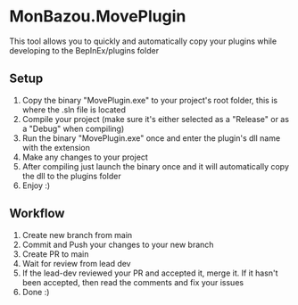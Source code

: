 # MonBazou.MovePlugin
This tool allows you to quickly and automatically copy your plugins while developing to the BepInEx/plugins folder

## Setup
 1. Copy the binary "MovePlugin.exe" to your project's root folder, this is where the .sln file is located
 2. Compile your project (make sure it's either selected as a "Release" or as a "Debug" when compiling)
 3. Run the binary "MovePlugin.exe" once and enter the plugin's dll name with the extension
 4. Make any changes to your project
 5. After compiling just launch the binary once and it will automatically copy the dll to the plugins folder
 6. Enjoy :)
 
 ## Workflow
  1. Create new branch from main
  2. Commit and Push your changes to your new branch
  3. Create PR to main
  4. Wait for review from lead dev
  5. If the lead-dev reviewed your PR and accepted it, merge it.
     If it hasn't been accepted, then read the comments and fix your issues
  6. Done :)
  

